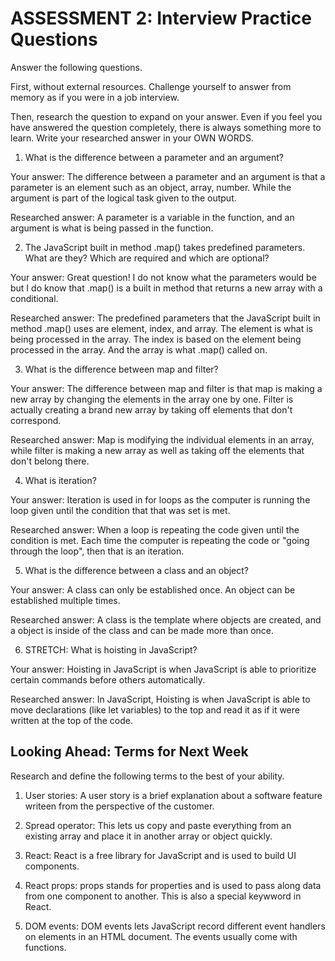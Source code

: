 # ASSESSMENT 2: Interview Practice Questions

Answer the following questions.

First, without external resources. Challenge yourself to answer from memory as if you were in a job interview.

Then, research the question to expand on your answer. Even if you feel you have answered the question completely, there is always something more to learn. Write your researched answer in your OWN WORDS.

1. What is the difference between a parameter and an argument?

Your answer: The difference between a parameter and an argument is that a parameter is an element such as an object, array, number. While the argument is part of the logical task given to the output.

Researched answer: A parameter is a variable in the function, and an argument is what is being passed in the function.


2. The JavaScript built in method .map() takes predefined parameters. What are they? Which are required and which are optional?

Your answer: Great question! I do not know what the parameters would be but I do know that .map() is a built in method that returns a new array with a conditional. 

Researched answer: The predefined parameters that the JavaScript built in method .map() uses are element, index, and array. The element is what is being processed in the array. The index is based on the element being processed in the array. And the array is what .map() called on. 

3. What is the difference between map and filter?

Your answer: The difference between map and filter is that map is making a new array by changing the elements in the array one by one. Filter is actually creating a brand new array by taking off elements that don't correspond. 

Researched answer: Map is modifying the individual elements in an array, while filter is making a new array as well as taking off the elements that don't belong there. 

4. What is iteration?

Your answer: Iteration is used in for loops as the computer is running the loop given until the condition that that was set is met.

Researched answer: When a loop is repeating the code given until the condition is met. Each time the computer is repeating the code or "going through the loop", then that is an iteration.

5. What is the difference between a class and an object?

Your answer: A class can only be established once. An object can be established multiple times. 

Researched answer: A class is the template where objects are created, and a object is inside of the class and can be made more than once.

6. STRETCH: What is hoisting in JavaScript?

Your answer: Hoisting in JavaScript is when JavaScript is able to prioritize certain commands before others automatically.

Researched answer: In JavaScript, Hoisting is when JavaScript is able to move declarations (like let variables) to the top and read it as if it were written at the top of the code. 

## Looking Ahead: Terms for Next Week

Research and define the following terms to the best of your ability.

1. User stories: A user story is a brief explanation about a software feature writeen from the perspective of the customer.

2. Spread operator: This lets us copy and paste everything from an existing array and place it in another array or object quickly.

3. React: React is a free library for JavaScript and is used to build UI components.

4. React props: props stands for properties and is used to pass along data from one component to another. This is also a special keywword in React.

5. DOM events: DOM events lets JavaScript record different event handlers on elements in an HTML document. The events usually come with functions.
